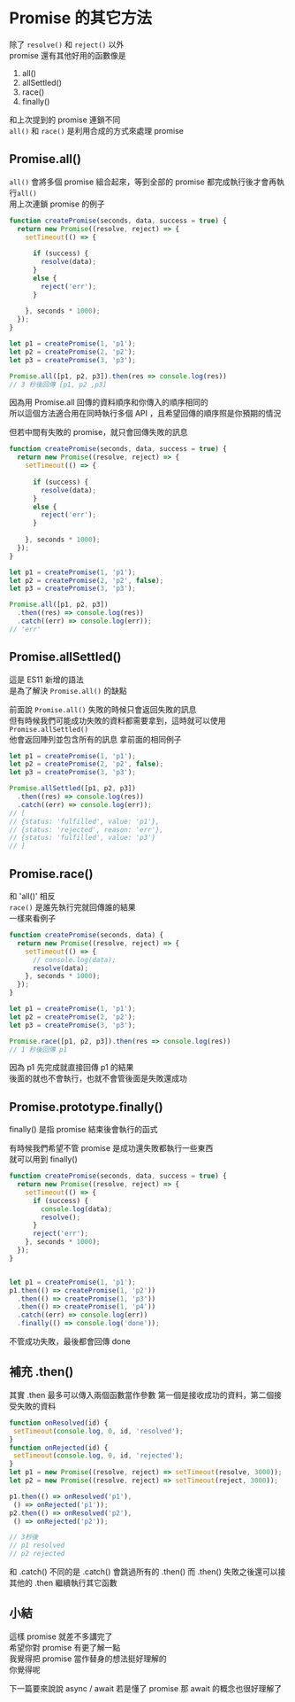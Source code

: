 # Promise 的其它方法
除了 `resolve()` 和 `reject()` 以外  
promise 還有其他好用的函數像是
1. all()
2. allSettled()
3. race()
4. finally()

和上次提到的 promise 連鎖不同  
`all()` 和 `race()` 是利用合成的方式來處理 promise  

## Promise.all()
`all()` 會將多個 promise 組合起來，等到全部的 promise 都完成執行後才會再執行`all()`  
用上次連鎖 promise 的例子
```js
function createPromise(seconds, data, success = true) {
  return new Promise((resolve, reject) => {
    setTimeout(() => {
      
      if (success) {
        resolve(data);
      }
      else {
        reject('err');
      }
      
    }, seconds * 1000);
  });
}

let p1 = createPromise(1, 'p1');
let p2 = createPromise(2, 'p2');
let p3 = createPromise(3, 'p3');

Promise.all([p1, p2, p3]).then(res => console.log(res))
// 3 秒後回傳 [p1, p2 ,p3]
```
因為用 Promise.all 回傳的資料順序和你傳入的順序相同的  
所以這個方法適合用在同時執行多個 API ，且希望回傳的順序照是你預期的情況  

但若中間有失敗的 promise，就只會回傳失敗的訊息   
```js
function createPromise(seconds, data, success = true) {
  return new Promise((resolve, reject) => {
    setTimeout(() => {
      
      if (success) {
        resolve(data);
      }
      else {
        reject('err');
      }
      
    }, seconds * 1000);
  });
}

let p1 = createPromise(1, 'p1');
let p2 = createPromise(2, 'p2', false);
let p3 = createPromise(3, 'p3');

Promise.all([p1, p2, p3])
  .then((res) => console.log(res))
  .catch((err) => console.log(err));
// 'err'
```

## Promise.allSettled()
這是 ES11 新增的語法  
是為了解決 `Promise.all()` 的缺點  

前面說 `Promise.all()` 失敗的時候只會返回失敗的訊息  
但有時候我們可能成功失敗的資料都需要拿到，這時就可以使用 `Promise.allSettled()`  
他會返回陣列並包含所有的訊息
拿前面的相同例子
```js
let p1 = createPromise(1, 'p1');
let p2 = createPromise(2, 'p2', false);
let p3 = createPromise(3, 'p3');

Promise.allSettled([p1, p2, p3])
  .then((res) => console.log(res))
  .catch((err) => console.log(err));
// [
// {status: 'fulfilled', value: 'p1'}, 
// {status: 'rejected', reason: 'err'},
// {status: 'fulfilled', value: 'p3'} 
// ]
```

## Promise.race()
和 'all()' 相反  
`race()` 是誰先執行完就回傳誰的結果  
一樣來看例子
```js
function createPromise(seconds, data) {
  return new Promise((resolve, reject) => {
    setTimeout(() => {
      // console.log(data);
      resolve(data);
    }, seconds * 1000);
  });
}

let p1 = createPromise(1, 'p1');
let p2 = createPromise(2, 'p2');
let p3 = createPromise(3, 'p3');

Promise.race([p1, p2, p3]).then(res => console.log(res))
// 1 秒後回傳 p1
```
因為 p1 先完成就直接回傳 p1 的結果  
後面的就也不會執行，也就不會管後面是失敗還成功  

## Promise.prototype.finally()
finally() 是指 promise 結束後會執行的函式  

有時候我們希望不管 promise 是成功還失敗都執行一些東西  
就可以用到 finally()  
```js
function createPromise(seconds, data, success = true) {
  return new Promise((resolve, reject) => {
    setTimeout(() => {
      if (success) {
        console.log(data);
        resolve();  
      }
      reject('err');
    }, seconds * 1000);
  });
}


let p1 = createPromise(1, 'p1');
p1.then(() => createPromise(1, 'p2'))
  .then(() => createPromise(1, 'p3'))
  .then(() => createPromise(1, 'p4'))
  .catch((err) => console.log(err))
  .finally(() => console.log('done'));
```
不管成功失敗，最後都會回傳 done

## 補充 .then()
其實 .then 最多可以傳入兩個函數當作參數
第一個是接收成功的資料，第二個接受失敗的資料  
```js
function onResolved(id) { 
 setTimeout(console.log, 0, id, 'resolved');
} 
function onRejected(id) { 
 setTimeout(console.log, 0, id, 'rejected'); 
} 
let p1 = new Promise((resolve, reject) => setTimeout(resolve, 3000)); 
let p2 = new Promise((resolve, reject) => setTimeout(reject, 3000)); 

p1.then(() => onResolved('p1'), 
 () => onRejected('p1')); 
p2.then(() => onResolved('p2'), 
 () => onRejected('p2')); 

// 3秒後
// p1 resolved
// p2 rejected
```
和 .catch() 不同的是
.catch() 會跳過所有的 .then()
而 .then() 失敗之後還可以接其他的 .then 繼續執行其它函數

## 小結
這樣 promise 就差不多講完了  
希望你對 promise 有更了解一點  
我覺得把 promise 當作替身的想法挺好理解的  
你覺得呢  

下一篇要來說說 async / await 
若是懂了 promise 那 await 的概念也很好理解了